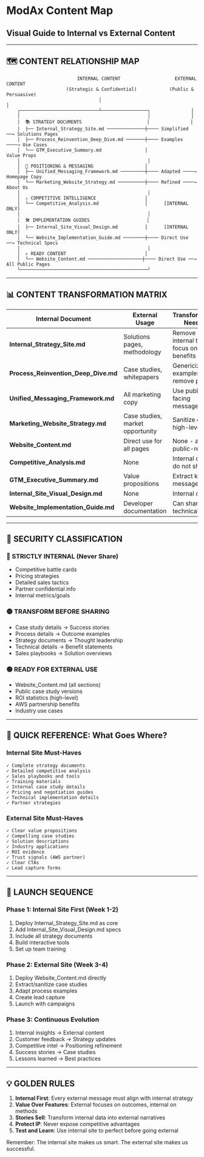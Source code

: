 # ModAx Content Map
## Visual Guide to Internal vs External Content

---

## 🗺️ CONTENT RELATIONSHIP MAP

```
                          INTERNAL CONTENT                    EXTERNAL CONTENT
                      (Strategic & Confidential)            (Public & Persuasive)
                                  │                                   │
    ┌─────────────────────────────┴─────────────────┐               │
    │                                               │               │
    │  📚 STRATEGY DOCUMENTS                        │               │
    │  ├── Internal_Strategy_Site.md ──────────────┼──── Simplified ──→ Solutions Pages
    │  ├── Process_Reinvention_Deep_Dive.md ───────┼──── Examples ────→ Use Cases
    │  └── GTM_Executive_Summary.md                │                    Value Props
    │                                               │
    │  🎯 POSITIONING & MESSAGING                   │
    │  ├── Unified_Messaging_Framework.md ─────────┼──── Adapted ────→ Homepage Copy
    │  └── Marketing_Website_Strategy.md ──────────┼──── Refined ────→ About Us
    │                                               │
    │  ⚔️ COMPETITIVE INTELLIGENCE                  │
    │  └── Competitive_Analysis.md                 │      [INTERNAL ONLY]
    │                                               │
    │  🛠️ IMPLEMENTATION GUIDES                     │
    │  ├── Internal_Site_Visual_Design.md          │      [INTERNAL ONLY]
    │  └── Website_Implementation_Guide.md ────────┼──── Direct Use ──→ Technical Specs
    │                                               │
    │  ✍️ READY CONTENT                             │
    │  └── Website_Content.md ────────────────────┼──── Direct Use ──→ All Public Pages
    └───────────────────────────────────────────────┘
```

---

## 📊 CONTENT TRANSFORMATION MATRIX

| Internal Document | External Usage | Transformation Needed | Priority |
|------------------|----------------|----------------------|----------|
| **Internal_Strategy_Site.md** | Solutions pages, methodology | Remove internal tactics, focus on benefits | High |
| **Process_Reinvention_Deep_Dive.md** | Case studies, whitepapers | Genericize examples, remove pricing | High |
| **Unified_Messaging_Framework.md** | All marketing copy | Use public-facing messages only | High |
| **Marketing_Website_Strategy.md** | Case studies, market opportunity | Sanitize details, high-level only | Medium |
| **Website_Content.md** | Direct use for all pages | None - already public-ready | Immediate |
| **Competitive_Analysis.md** | None | Internal only - do not share | N/A |
| **GTM_Executive_Summary.md** | Value propositions | Extract key messages only | Low |
| **Internal_Site_Visual_Design.md** | None | Internal only | N/A |
| **Website_Implementation_Guide.md** | Developer documentation | Can share technical specs | Low |

---

## 🔐 SECURITY CLASSIFICATION

### 🔴 STRICTLY INTERNAL (Never Share)
- Competitive battle cards
- Pricing strategies  
- Detailed sales tactics
- Partner confidential info
- Internal metrics/goals

### 🟡 TRANSFORM BEFORE SHARING
- Case study details → Success stories
- Process details → Outcome examples  
- Strategy documents → Thought leadership
- Technical details → Benefit statements
- Sales playbooks → Solution overviews

### 🟢 READY FOR EXTERNAL USE
- Website_Content.md (all sections)
- Public case study versions
- ROI statistics (high-level)
- AWS partnership benefits
- Industry use cases

---

## 📝 QUICK REFERENCE: What Goes Where?

### Internal Site Must-Haves
```
✓ Complete strategy documents
✓ Detailed competitive analysis
✓ Sales playbooks and tools
✓ Training materials
✓ Internal case study details
✓ Pricing and negotiation guides
✓ Technical implementation details
✓ Partner strategies
```

### External Site Must-Haves
```
✓ Clear value propositions
✓ Compelling case studies
✓ Solution descriptions
✓ Industry applications
✓ ROI evidence
✓ Trust signals (AWS partner)
✓ Clear CTAs
✓ Lead capture forms
```

---

## 🚀 LAUNCH SEQUENCE

### Phase 1: Internal Site First (Week 1-2)
1. Deploy Internal_Strategy_Site.md as core
2. Add Internal_Site_Visual_Design.md specs
3. Include all strategy documents
4. Build interactive tools
5. Set up team training

### Phase 2: External Site (Week 3-4)
1. Deploy Website_Content.md directly
2. Extract/sanitize case studies
3. Adapt process examples
4. Create lead capture
5. Launch with campaigns

### Phase 3: Continuous Evolution
1. Internal insights → External content
2. Customer feedback → Strategy updates
3. Competitive intel → Positioning refinement
4. Success stories → Case studies
5. Lessons learned → Best practices

---

## 💡 GOLDEN RULES

1. **Internal First**: Every external message must align with internal strategy
2. **Value Over Features**: External focuses on outcomes, internal on methods
3. **Stories Sell**: Transform internal data into external narratives
4. **Protect IP**: Never expose competitive advantages
5. **Test and Learn**: Use internal site to perfect before going external

Remember: The internal site makes us smart. The external site makes us successful.